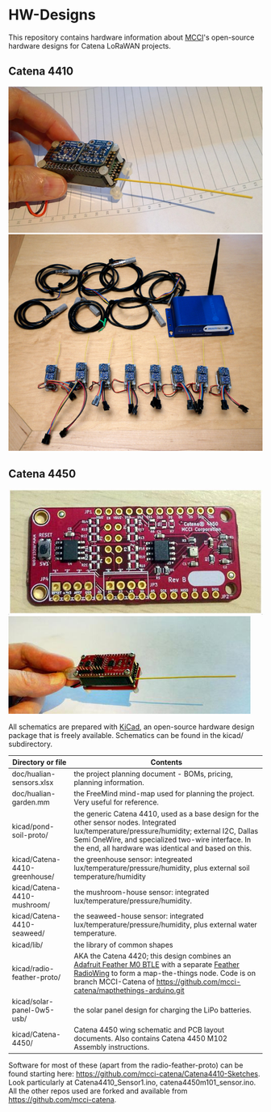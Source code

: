 # HW-Designs
This repository contains hardware information about [MCCI](http://www.mcci.com)'s open-source hardware designs for Catena LoRaWAN projects.

Catena 4410
-----------
<img src="/assets/MCCI-Catena-4410-1080x620.jpg" alt="Image of Catena 4410" /> 
<Img src="/assets/catena-4410-hualian-kit-20161104-rough-1024x871.jpg" alt="Image of garden shipment" /> 

Catena 4450
-----------
<img src="/assets/Catena-4450-Wing.jpg" alt="Image of Catena 4450 wing" /> 
<img src="/assets/Assembled-Catena-4450.jpg" alt="Image of Assembled Catena 4450" />

All schematics are prepared with [KiCad](http://kicad-pcb.org/), an open-source hardware design package that is freely available. 
Schematics can be found in the kicad/ subdirectory. 

Directory or file | Contents
------------------|---------
doc/hualian-sensors.xlsx | the project planning document - BOMs, pricing, planning information.
doc/hualian-garden.mm | the FreeMind mind-map used for planning the project. Very useful for reference.
kicad/pond-soil-proto/ | the generic Catena 4410, used as a base design for the other sensor nodes. Integrated lux/temperature/pressure/humidity; external I2C, Dallas Semi OneWire, and specialized two-wire interface. In the end, all hardware was identical and based on this.
kicad/Catena-4410-greenhouse/ | the greenhouse sensor: integreated lux/temperature/pressure/humidity, plus external soil temperature/humidity
kicad/Catena-4410-mushroom/ | the mushroom-house sensor: integrated lux/temperature/pressure/humidity.
kicad/Catena-4410-seaweed/ | the seaweed-house sensor: integrated lux/temperature/pressure/humidity, plus external water temperature.
kicad/lib/ | the library of common shapes
kicad/radio-feather-proto/ | AKA the Catena 4420; this design combines an [Adafruit Feather M0 BTLE](https://www.adafruit.com/products/2995) with a separate [Feather RadioWing](https://www.adafruit.com/products/3231) to form a map-the-things node. Code is on branch MCCI-Catena of https://github.com/mcci-catena/mapthethings-arduino.git 
kicad/solar-panel-0w5-usb/ | the solar panel design for charging the LiPo batteries.
kicad/Catena-4450/ | Catena 4450 wing schematic and PCB layout documents. Also contains Catena 4450 M102 Assembly instructions.

Software for most of these (apart from the radio-feather-proto) can be found starting here: https://github.com/mcci-catena/Catena4410-Sketches.
Look particularly at Catena4410_Sensor1.ino, catena4450m101_sensor.ino. All the other repos used are forked and available from https://github.com/mcci-catena.
